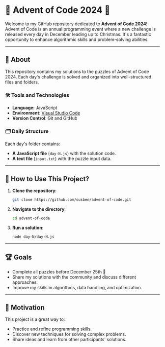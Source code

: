 # 🎄 Advent of Code 2024 🎄

Welcome to my GitHub repository dedicated to **Advent of Code 2024**!  
Advent of Code is an annual programming event where a new challenge is released every day in December leading up to Christmas. It's a fantastic opportunity to enhance algorithmic skills and problem-solving abilities.

---

## 📖 About

This repository contains my solutions to the puzzles of Advent of Code 2024. Each day's challenge is solved and organized into well-structured files and folders.

### 🛠️ Tools and Technologies
- **Language**: JavaScript
- **Environment**: [Visual Studio Code](https://code.visualstudio.com/)
- **Version Control**: Git and GitHub

### 🗂️ Daily Structure
Each day's folder contains:
- **A JavaScript file** (`day-N.js`) with the solution code.
- **A text file** (`input.txt`) with the puzzle input data.

---

## 🚀 How to Use This Project?

1. **Clone the repository**:
   ```bash
   git clone https://github.com/ousben/advent-of-code.git

2. **Navigate to the directory**:
   ```bash
   cd advent-of-code

3. **Run a solution**:
    ```bash
    node day-N/day-N.js

---

## 🏆 Goals

- Complete all puzzles before December 25th 🎅
- Share my solutions with the community and discuss different approaches.
- Improve my skills in algorithms, data handling, and optimization.

---

## 🌟 Motivation

This project is a great way to:

- Practice and refine programming skills.
- Discover new techniques for solving complex problems.
- Share ideas and learn from other participants' solutions.